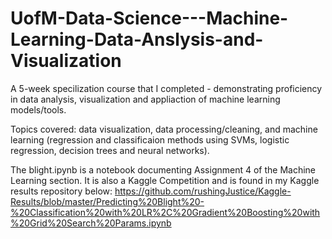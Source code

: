 # UofM-Data-Science---Machine-Learning-Data-Anslysis-and-Visualization
A 5-week specilization course that I completed - demonstrating proficiency in data analysis, visualization and appliaction of machine learning models/tools.

Topics covered: data visualization, data processing/cleaning, and machine learning (regression and classificaion methods using SVMs, logistic regression, decision trees and neural networks).

The blight.ipynb is a notebook documenting Assignment 4 of the Machine Learning section. It is also a Kaggle Competition and is found in my Kaggle results repository below:
https://github.com/rushingJustice/Kaggle-Results/blob/master/Predicting%20Blight%20-%20Classification%20with%20LR%2C%20Gradient%20Boosting%20with%20Grid%20Search%20Params.ipynb

